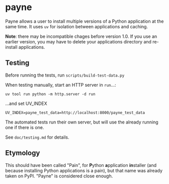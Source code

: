 # payne

Payne allows a user to install multiple versions of a Python application at the
same time. It uses `uv` for isolation between applications and caching.

**Note**: there may be incompatible chages before version 1.0. If you use an 
earlier version, you may have to delete your applications directory and
re-install applications.


## Testing

Before running the tests, run `scripts/build-test-data.py`

When testing manually, start an HTTP server in `run`...:

    uv tool run python -m http.server -d run

...and set UV_INDEX
    
    UV_INDEX=payne_test_data=http://localhost:8000/payne_test_data

The automated tests run their own server, but will use the already running one
if there is one.

See `doc/testing.md` for details.


## Etymology

This should have been called "Pain", for **P**ython **a**pplication
**in**staller (and because installing Python applications is a pain), but that
name was already taken on PyPI. "Payne" is considered close enough.
